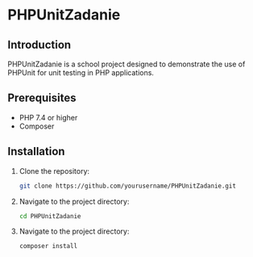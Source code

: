 # PHPUnitZadanie

## Introduction
PHPUnitZadanie is a school project designed to demonstrate the use of PHPUnit for unit testing in PHP applications.

## Prerequisites
- PHP 7.4 or higher
- Composer

## Installation
1. Clone the repository:
   ```sh
   git clone https://github.com/yourusername/PHPUnitZadanie.git
2. Navigate to the project directory:
    ```sh
    cd PHPUnitZadanie
3. Navigate to the project directory:
    ```sh
    composer install
